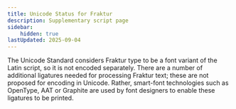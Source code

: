 ```yaml
---
title: Unicode Status for Fraktur
description: Supplementary script page
sidebar:
    hidden: true
lastUpdated: 2025-09-04
---
```


The Unicode Standard considers Fraktur type to be a font variant of the Latin script, so it is not encoded separately. There are a number of additional ligatures needed for processing Fraktur text; these are not proposed for encoding in Unicode. Rather, smart-font technologies such as OpenType, AAT or Graphite are used by font designers to enable these ligatures to be printed.

[comment]: # (end of intro)

[comment]: # (start of blocks)



[comment]: # (end of blocks)

[comment]: # (start of chars)



[comment]: # (end of chars)

[comment]: # (start of rest)


